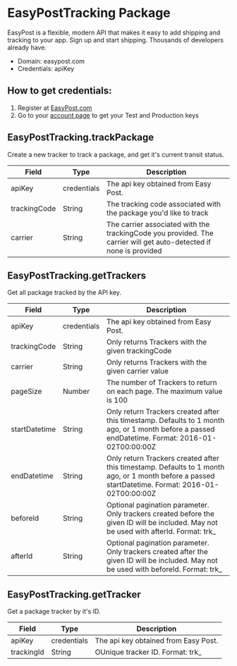 # EasyPostTracking Package
EasyPost is a flexible, modern API that makes it easy to add shipping and tracking to your app. Sign up and start shipping. Thousands of developers already have.
* Domain: easypost.com
* Credentials: apiKey

## How to get credentials: 
1. Register at [EasyPost.com](https://www.easypost.com)
2. Go to your [account page](https://www.easypost.com/account/api-keys) to get your Test and Production keys

## EasyPostTracking.trackPackage
Create a new tracker to track a package, and get it's current transit status.

| Field       | Type       | Description
|-------------|------------|----------
| apiKey      | credentials| The api key obtained from Easy Post.
| trackingCode| String     | The tracking code associated with the package you'd like to track
| carrier     | String     | The carrier associated with the trackingCode you provided. The carrier will get auto-detected if none is provided

## EasyPostTracking.getTrackers
Get all package tracked by the API key.

| Field        | Type       | Description
|--------------|------------|----------
| apiKey       | credentials| The api key obtained from Easy Post.
| trackingCode | String     | Only returns Trackers with the given trackingCode
| carrier      | String     | Only returns Trackers with the given carrier value
| pageSize     | Number     | The number of Trackers to return on each page. The maximum value is 100
| startDatetime| String     | Only return Trackers created after this timestamp. Defaults to 1 month ago, or 1 month before a passed endDatetime. Format: 2016-01-02T00:00:00Z
| endDatetime  | String     | Only return Trackers created after this timestamp. Defaults to 1 month ago, or 1 month before a passed startDatetime. Format: 2016-01-02T00:00:00Z
| beforeId     | String     | Optional pagination parameter. Only trackers created before the given ID will be included. May not be used with afterId. Format: trk_
| afterId      | String     | Optional pagination parameter. Only trackers created after the given ID will be included. May not be used with beforeId. Format: trk_

## EasyPostTracking.getTracker
Get a package tracker by it's ID.

| Field     | Type       | Description
|-----------|------------|----------
| apiKey    | credentials| The api key obtained from Easy Post.
| trackingId| String     | OUnique tracker ID. Format: trk_

